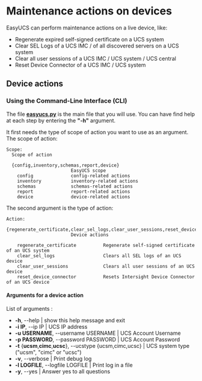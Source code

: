 # Maintenance actions on devices

EasyUCS can perform maintenance actions on a live device, like:
* Regenerate expired self-signed certificate on a UCS system
* Clear SEL Logs of a UCS IMC / of all discovered servers on a UCS system
* Clear all user sessions of a UCS IMC / UCS system / UCS central
* Reset Device Connector of a UCS IMC / UCS system


## Device actions

### Using the Command-Line Interface (CLI)

The file **[easyucs.py](../easyucs.py)** is the main file that you will use. 
You can have find help at each step by entering the **"-h"** argument.

It first needs the type of scope of action you want to use as an argument. 
The scope of action:
```
Scope:
  Scope of action

  {config,inventory,schemas,report,device}
                        EasyUCS scope
    config              config-related actions
    inventory           inventory-related actions
    schemas             schemas-related actions
    report              report-related actions
    device              device-related actions
```

The second argument is the type of action:
```
Action:
  {regenerate_certificate,clear_sel_logs,clear_user_sessions,reset_device_connector}
                        Device actions

    regenerate_certificate          Regenerate self-signed certificate of an UCS system
    clear_sel_logs                  Clears all SEL logs of an UCS device
    clear_user_sessions             Clears all user sessions of an UCS device
    reset_device_connector          Resets Intersight Device Connector of an UCS device
```

#### Arguments for a device action

List of arguments :

- **-h**, --help            | show this help message and exit
- **-i IP**, --ip IP        | UCS IP address
- **-u USERNAME**, --username USERNAME
                    | UCS Account Username
- **-p PASSWORD**, --password PASSWORD
                    | UCS Account Password
- **-t** {**ucsm**,**cimc**,**ucsc**}, --ucstype {ucsm,cimc,ucsc}
                    | UCS system type ("ucsm", "cimc" or "ucsc")
- **-v**, --verbose         | Print debug log
- **-l LOGFILE**, --logfile LOGFILE
                    | Print log in a file
- **-y**, --yes             | Answer yes to all questions
